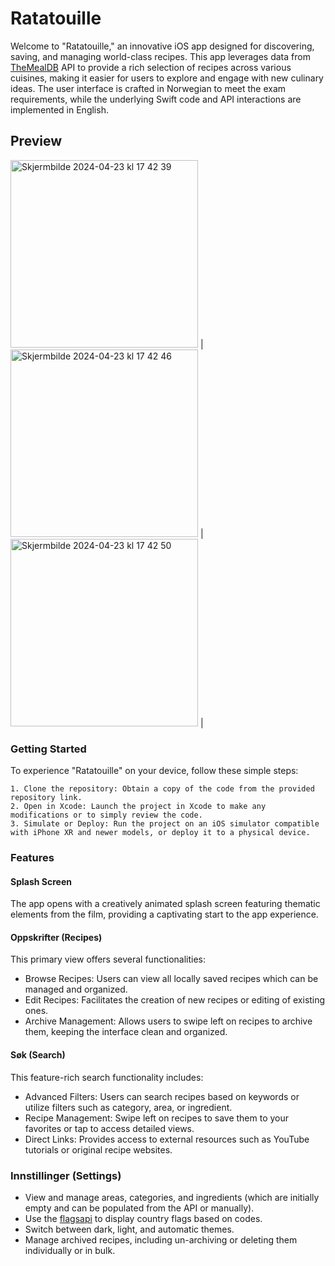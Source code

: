 
# Ratatouille

Welcome to "Ratatouille," an innovative iOS app designed for discovering, saving, and managing world-class recipes. This app leverages data from [TheMealDB](https://www.themealdb.com/) API to provide a rich selection of recipes across various cuisines, making it easier for users to explore and engage with new culinary ideas. The user interface is crafted in Norwegian to meet the exam requirements, while the underlying Swift code and API interactions are implemented in English.

## Preview

<img width="300" alt="Skjermbilde 2024-04-23 kl  17 42 39" src="https://github.com/Ensve/PG5602_H23iOS_Programming-/assets/89137468/5047ec07-fa3f-4427-ae13-f3ec760a4395"> |
<img width="300" alt="Skjermbilde 2024-04-23 kl  17 42 46" src="https://github.com/Ensve/PG5602_H23iOS_Programming-/assets/89137468/11c4df09-e6a5-444a-b765-bc1ce540a6b8"> |
<img width="300" alt="Skjermbilde 2024-04-23 kl  17 42 50" src="https://github.com/Ensve/PG5602_H23iOS_Programming-/assets/89137468/2665f02d-859e-4ccd-8978-dbff29e7a131"> |


### Getting Started

To experience "Ratatouille" on your device, follow these simple steps:

    1. Clone the repository: Obtain a copy of the code from the provided repository link.
    2. Open in Xcode: Launch the project in Xcode to make any modifications or to simply review the code.
    3. Simulate or Deploy: Run the project on an iOS simulator compatible with iPhone XR and newer models, or deploy it to a physical device.

### Features

#### Splash Screen
The app opens with a creatively animated splash screen featuring thematic elements from the film, providing a captivating start to the app experience.

#### Oppskrifter (Recipes)
This primary view offers several functionalities:

- Browse Recipes: Users can view all locally saved recipes which can be managed and organized.
- Edit Recipes: Facilitates the creation of new recipes or editing of existing ones.
- Archive Management: Allows users to swipe left on recipes to archive them, keeping the interface clean and organized.

#### Søk (Search)
This feature-rich search functionality includes:

- Advanced Filters: Users can search recipes based on keywords or utilize filters such as category, area, or ingredient.
- Recipe Management: Swipe left on recipes to save them to your favorites or tap to access detailed views.
- Direct Links: Provides access to external resources such as YouTube tutorials or original recipe websites.


### Innstillinger (Settings)

- View and manage areas, categories, and ingredients (which are initially empty and can be populated from the API or manually).
- Use the [flagsapi](https://flagsapi.com/) to display country flags based on codes.
- Switch between dark, light, and automatic themes.
- Manage archived recipes, including un-archiving or deleting them individually or in bulk.

